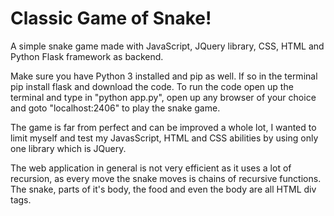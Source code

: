 # Classic Game of Snake!
A simple snake game made with JavaScript, JQuery library, CSS, HTML and Python Flask framework as backend.

Make sure you have Python 3 installed and pip as well. If so in the terminal pip install flask and download the code. 
To run the code open up the terminal and type in "python app.py", open up any browser of your choice and goto "localhost:2406" to play the
snake game. 

The game is far from perfect and can be improved a whole lot, I wanted to limit myself and test my JavasScript, HTML and CSS abilities by 
using only one library which is JQuery.

The web application in general is not very efficient as it uses a lot of recursion, as every move the snake moves is chains of recursive
functions. The snake, parts of it's body, the food and even the body are all HTML div tags.
